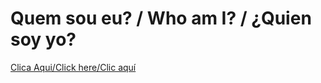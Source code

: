 # Quem sou eu? / Who am I? / ¿Quien soy yo?
[Clica Aqui/Click here/Clic aquí](https://kleberfdev.github.io/Bio/)
